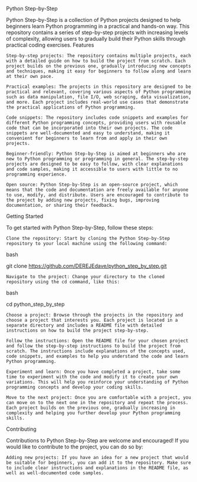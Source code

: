 Python Step-by-Step

Python Step-by-Step is a collection of Python projects designed to help beginners learn Python programming in a practical and hands-on way. This repository contains a series of step-by-step projects with increasing levels of complexity, allowing users to gradually build their Python skills through practical coding exercises.
Features

    Step-by-step projects: The repository contains multiple projects, each with a detailed guide on how to build the project from scratch. Each project builds on the previous one, gradually introducing new concepts and techniques, making it easy for beginners to follow along and learn at their own pace.

    Practical examples: The projects in this repository are designed to be practical and relevant, covering various aspects of Python programming such as data manipulation, file I/O, web scraping, data visualization, and more. Each project includes real-world use cases that demonstrate the practical applications of Python programming.

    Code snippets: The repository includes code snippets and examples for different Python programming concepts, providing users with reusable code that can be incorporated into their own projects. The code snippets are well-documented and easy to understand, making it convenient for beginners to learn from and apply in their own projects.

    Beginner-friendly: Python Step-by-Step is aimed at beginners who are new to Python programming or programming in general. The step-by-step projects are designed to be easy to follow, with clear explanations and code samples, making it accessible to users with little to no programming experience.

    Open source: Python Step-by-Step is an open-source project, which means that the code and documentation are freely available for anyone to use, modify, and distribute. Users are encouraged to contribute to the project by adding new projects, fixing bugs, improving documentation, or sharing their feedback.

Getting Started

To get started with Python Step-by-Step, follow these steps:

    Clone the repository: Start by cloning the Python Step-by-Step repository to your local machine using the following command:

bash

git clone https://github.com/DEREJEdave/python_step_by_step.git

    Navigate to the project: Change your directory to the cloned repository using the cd command, like this:

bash

cd python_step_by_step

    Choose a project: Browse through the projects in the repository and choose a project that interests you. Each project is located in a separate directory and includes a README file with detailed instructions on how to build the project step-by-step.

    Follow the instructions: Open the README file for your chosen project and follow the step-by-step instructions to build the project from scratch. The instructions include explanations of the concepts used, code snippets, and examples to help you understand the code and learn Python programming.

    Experiment and learn: Once you have completed a project, take some time to experiment with the code and modify it to create your own variations. This will help you reinforce your understanding of Python programming concepts and develop your coding skills.

    Move to the next project: Once you are comfortable with a project, you can move on to the next one in the repository and repeat the process. Each project builds on the previous one, gradually increasing in complexity and helping you further develop your Python programming skills.

Contributing

Contributions to Python Step-by-Step are welcome and encouraged! If you would like to contribute to the project, you can do so by:

    Adding new projects: If you have an idea for a new project that would be suitable for beginners, you can add it to the repository. Make sure to include clear instructions and explanations in the README file, as well as well-documented code samples.

